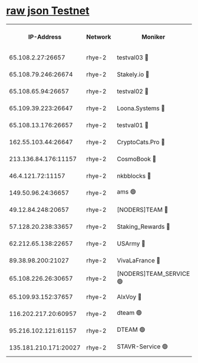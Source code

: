 
[raw json Testnet](https://rpc-check.quickt.stavr.tech/quickt/rpc-quickt-result.json)
=


<table><tr><th>IP-Address</th><th>Network</th><th>Moniker</th><th>Latest Block Height</th><th>Earliest Block Height</th><th>Catching Up</th><th>Tx Index</th><th>Voting Power</th><th>Scan Time</th></tr><tr><td>65.108.2.27:26657</td><td>rhye-2</td><td>testval03 🔴</td><td>705841</td><td>1</td><td>False</td><td>on</td><td>11002050</td><td>2024-02-08T00:04:42.228349310UTC</td></tr><tr><td>65.108.79.246:26674</td><td>rhye-2</td><td>Stakely.io 🔴</td><td>705842</td><td>1</td><td>False</td><td>on</td><td>10010</td><td>2024-02-08T00:04:46.678781295UTC</td></tr><tr><td>65.108.65.94:26657</td><td>rhye-2</td><td>testval02 🔴</td><td>705842</td><td>1</td><td>False</td><td>on</td><td>11002050</td><td>2024-02-08T00:04:49.436843284UTC</td></tr><tr><td>65.109.39.223:26647</td><td>rhye-2</td><td>Loona.Systems 🔴</td><td>705843</td><td>1</td><td>False</td><td>off</td><td>86949</td><td>2024-02-08T00:04:52.497157515UTC</td></tr><tr><td>65.108.13.176:26657</td><td>rhye-2</td><td>testval01 🔴</td><td>705843</td><td>1</td><td>False</td><td>on</td><td>13082010</td><td>2024-02-08T00:04:53.319635065UTC</td></tr><tr><td>162.55.103.44:26647</td><td>rhye-2</td><td>CryptoCats.Pro 🔴</td><td>705848</td><td>1</td><td>False</td><td>off</td><td>9999</td><td>2024-02-08T00:05:23.744036253UTC</td></tr><tr><td>213.136.84.176:11157</td><td>rhye-2</td><td>CosmoBook 🔴</td><td>705846</td><td>65301</td><td>False</td><td>off</td><td>1528057</td><td>2024-02-08T00:05:17.260975667UTC</td></tr><tr><td>46.4.121.72:11157</td><td>rhye-2</td><td>nkbblocks 🔴</td><td>705840</td><td>70101</td><td>False</td><td>off</td><td>81491</td><td>2024-02-08T00:04:34.302790669UTC</td></tr><tr><td>149.50.96.24:36657</td><td>rhye-2</td><td>ams 🟢</td><td>705845</td><td>133501</td><td>False</td><td>on</td><td>0</td><td>2024-02-08T00:05:06.684287489UTC</td></tr><tr><td>49.12.84.248:20657</td><td>rhye-2</td><td>[NODERS]TEAM 🔴</td><td>705845</td><td>146001</td><td>False</td><td>on</td><td>59690</td><td>2024-02-08T00:05:04.243869294UTC</td></tr><tr><td>57.128.20.238:33657</td><td>rhye-2</td><td>Staking_Rewards 🔴</td><td>705843</td><td>149101</td><td>False</td><td>on</td><td>9900</td><td>2024-02-08T00:04:52.135840789UTC</td></tr><tr><td>62.212.65.138:22657</td><td>rhye-2</td><td>USArmy 🔴</td><td>563100</td><td>198001</td><td>False</td><td>on</td><td>59069</td><td>2024-02-08T00:04:41.551538521UTC</td></tr><tr><td>89.38.98.200:21027</td><td>rhye-2</td><td>VivaLaFrance 🔴</td><td>705841</td><td>220501</td><td>False</td><td>off</td><td>10000</td><td>2024-02-08T00:04:36.784133581UTC</td></tr><tr><td>65.108.226.26:30657</td><td>rhye-2</td><td>[NODERS]TEAM_SERVICE 🟢</td><td>705843</td><td>241501</td><td>False</td><td>on</td><td>0</td><td>2024-02-08T00:04:52.938353082UTC</td></tr><tr><td>65.109.93.152:37657</td><td>rhye-2</td><td>AlxVoy 🔴</td><td>705841</td><td>315173</td><td>False</td><td>on</td><td>143351</td><td>2024-02-08T00:04:39.173273851UTC</td></tr><tr><td>116.202.217.20:60957</td><td>rhye-2</td><td>dteam 🟢</td><td>705842</td><td>421794</td><td>False</td><td>on</td><td>0</td><td>2024-02-08T00:04:49.708432861UTC</td></tr><tr><td>95.216.102.121:61157</td><td>rhye-2</td><td>DTEAM 🟢</td><td>703883</td><td>702801</td><td>False</td><td>on</td><td>0</td><td>2024-02-08T00:04:47.024851953UTC</td></tr><tr><td>135.181.210.171:20027</td><td>rhye-2</td><td>STAVR-Service 🟢</td><td>705844</td><td>703501</td><td>False</td><td>on</td><td>0</td><td>2024-02-08T00:05:01.919925240UTC</td></tr></table>
